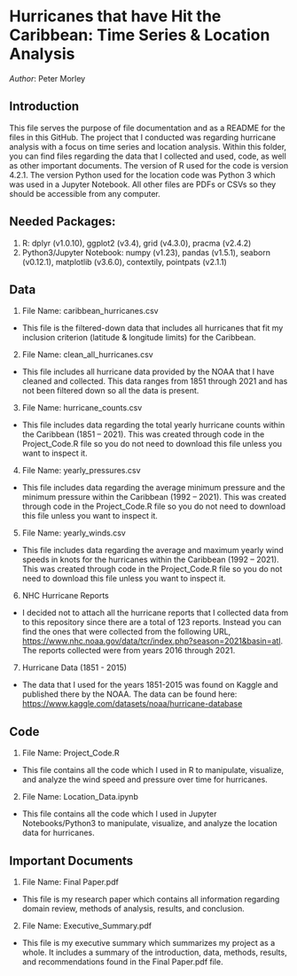 # Hurricanes that have Hit the Caribbean: Time Series & Location Analysis

*Author*: Peter Morley

## Introduction
This file serves the purpose of file documentation and as a README for the files in this GitHub. The project that I conducted was regarding hurricane analysis with a focus on time series and location analysis. Within this folder, you can find files regarding the data that I collected and used, code, as well as other important documents. The version of R used for the code is version 4.2.1. The version Python used for the location code was Python 3 which was used in a Jupyter Notebook. All other files are PDFs or CSVs so they should be accessible from any computer. 

## Needed Packages:
1. R: dplyr (v1.0.10), ggplot2 (v3.4), grid (v4.3.0), pracma (v2.4.2)
2. Python3/Jupyter Notebook: numpy (v1.23), pandas (v1.5.1), seaborn (v0.12.1), matplotlib (v3.6.0), contextily, pointpats (v2.1.1)


## Data
1. File Name: caribbean_hurricanes.csv
* This file is the filtered-down data that includes all hurricanes that fit my inclusion criterion (latitude & longitude limits) for the Caribbean. 

2. File Name: clean_all_hurricanes.csv
* This file includes all hurricane data provided by the NOAA that I have cleaned and collected. This data ranges from 1851 through 2021 and has not been filtered down so all the data is present. 

3. File Name: hurricane_counts.csv
* This file includes data regarding the total yearly hurricane counts within the Caribbean (1851 – 2021). This was created through code in the Project_Code.R file so you do not need to download this file unless you want to inspect it.

4. File Name: yearly_pressures.csv
* This file includes data regarding the average minimum pressure and the minimum pressure within the Caribbean (1992 – 2021). This was created through code in the Project_Code.R file so you do not need to download this file unless you want to inspect it.

5. File Name: yearly_winds.csv
* This file includes data regarding the average and maximum yearly wind speeds in knots for the hurricanes within the Caribbean (1992 – 2021). This was created through code in the Project_Code.R file so you do not need to download this file unless you want to inspect it.

6. NHC Hurricane Reports
* I decided not to attach all the hurricane reports that I collected data from to this repository since there are a total of 123 reports. Instead you can find the ones that were collected from the following URL, https://www.nhc.noaa.gov/data/tcr/index.php?season=2021&basin=atl. The reports collected were from years 2016 through 2021.

7. Hurricane Data (1851 - 2015)
* The data that I used for the years 1851-2015 was found on Kaggle and published there by the NOAA. The data can be found here: https://www.kaggle.com/datasets/noaa/hurricane-database

## Code
1. File Name: Project_Code.R
* This file contains all the code which I used in R to manipulate, visualize, and analyze the wind speed and pressure over time for hurricanes. 

2. File Name: Location_Data.ipynb
* This file contains all the code which I used in Jupyter Notebooks/Python3 to manipulate, visualize, and analyze the location data for hurricanes. 

## Important Documents
1. File Name: Final Paper.pdf
* This file is my research paper which contains all information regarding domain review, methods of analysis, results, and conclusion. 

2. File Name: Executive_Summary.pdf
* This file is my executive summary which summarizes my project as a whole. It includes a summary of the introduction, data, methods, results, and recommendations found in the Final Paper.pdf file.


